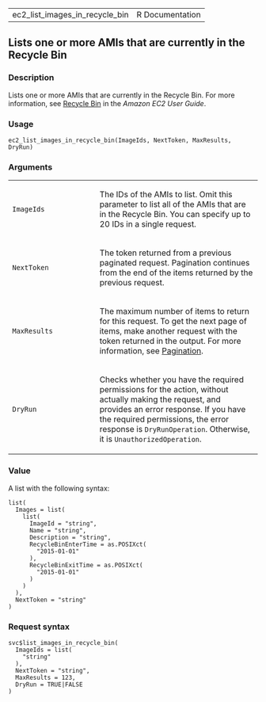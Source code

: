 <table style="width: 100%;">
<tbody>
<tr class="odd">
<td>ec2_list_images_in_recycle_bin</td>
<td style="text-align: right;">R Documentation</td>
</tr>
</tbody>
</table>

## Lists one or more AMIs that are currently in the Recycle Bin

### Description

Lists one or more AMIs that are currently in the Recycle Bin. For more
information, see [Recycle
Bin](https://docs.aws.amazon.com/AWSEC2/latest/UserGuide/recycle-bin.html)
in the *Amazon EC2 User Guide*.

### Usage

    ec2_list_images_in_recycle_bin(ImageIds, NextToken, MaxResults, DryRun)

### Arguments

<table>
<colgroup>
<col style="width: 35%" />
<col style="width: 65%" />
</colgroup>
<tbody>
<tr class="odd">
<td><code
id="ec2_list_images_in_recycle_bin_:_ImageIds">ImageIds</code></td>
<td><p>The IDs of the AMIs to list. Omit this parameter to list all of
the AMIs that are in the Recycle Bin. You can specify up to 20 IDs in a
single request.</p></td>
</tr>
<tr class="even">
<td><code
id="ec2_list_images_in_recycle_bin_:_NextToken">NextToken</code></td>
<td><p>The token returned from a previous paginated request. Pagination
continues from the end of the items returned by the previous
request.</p></td>
</tr>
<tr class="odd">
<td><code
id="ec2_list_images_in_recycle_bin_:_MaxResults">MaxResults</code></td>
<td><p>The maximum number of items to return for this request. To get
the next page of items, make another request with the token returned in
the output. For more information, see <a
href="https://docs.aws.amazon.com/AWSEC2/latest/APIReference/Query-Requests.html#api-pagination">Pagination</a>.</p></td>
</tr>
<tr class="even">
<td><code
id="ec2_list_images_in_recycle_bin_:_DryRun">DryRun</code></td>
<td><p>Checks whether you have the required permissions for the action,
without actually making the request, and provides an error response. If
you have the required permissions, the error response is
<code>DryRunOperation</code>. Otherwise, it is
<code>UnauthorizedOperation</code>.</p></td>
</tr>
</tbody>
</table>

### Value

A list with the following syntax:

    list(
      Images = list(
        list(
          ImageId = "string",
          Name = "string",
          Description = "string",
          RecycleBinEnterTime = as.POSIXct(
            "2015-01-01"
          ),
          RecycleBinExitTime = as.POSIXct(
            "2015-01-01"
          )
        )
      ),
      NextToken = "string"
    )

### Request syntax

    svc$list_images_in_recycle_bin(
      ImageIds = list(
        "string"
      ),
      NextToken = "string",
      MaxResults = 123,
      DryRun = TRUE|FALSE
    )
